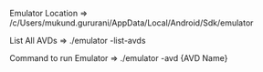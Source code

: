 Emulator Location => /c/Users/mukund.gururani/AppData/Local/Android/Sdk/emulator

List All AVDs => ./emulator -list-avds


Command to run Emulator => ./emulator -avd {AVD Name} 